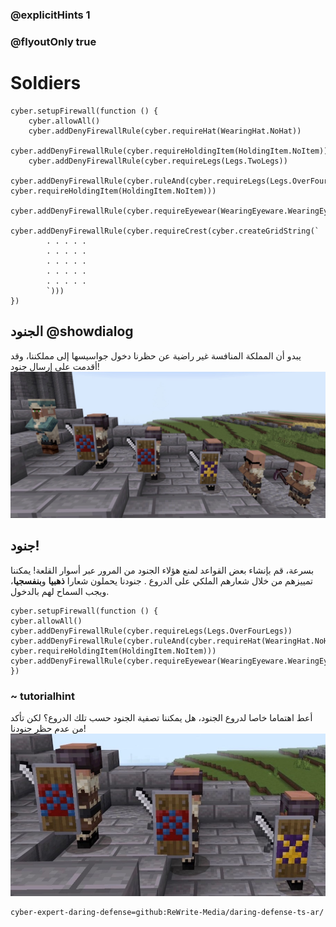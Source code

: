 ### @explicitHints 1
### @flyoutOnly true

# Soldiers

```ghost
cyber.setupFirewall(function () {
    cyber.allowAll()
    cyber.addDenyFirewallRule(cyber.requireHat(WearingHat.NoHat))
    cyber.addDenyFirewallRule(cyber.requireHoldingItem(HoldingItem.NoItem))
    cyber.addDenyFirewallRule(cyber.requireLegs(Legs.TwoLegs))
    cyber.addDenyFirewallRule(cyber.ruleAnd(cyber.requireLegs(Legs.OverFourLegs), cyber.requireHoldingItem(HoldingItem.NoItem)))
    cyber.addDenyFirewallRule(cyber.requireEyewear(WearingEyeware.WearingEyeware))
    cyber.addDenyFirewallRule(cyber.requireCrest(cyber.createGridString(`
        . . . . .
        . . . . .
        . . . . .
        . . . . .
        . . . . .
        `)))
})

```

## الجنود @showdialog
يبدو أن المملكة المنافسة غير راضية عن حظرنا دخول جواسيسها إلى مملكننا، وقد أقدمت على إرسال جنود!
![Soldiers](https://raw.githubusercontent.com/CausewayDigital/Minecraft-EE-MakeCode/main/tutorials/cyber-kingdom/firewall/images/level_6.jpg)


## جنود!
بسرعة، قم بإنشاء بعض القواعد لمنع هؤلاء الجنود من المرور عبر أسوار القلعة! يمكننا تمييزهم من خلال شعارهم الملكي على الدروع . جنودنا يحملون شعارا **ذهبيا** و**بنفسجيا**، ويجب السماح لهم بالدخول.   


```template
cyber.setupFirewall(function () {
cyber.allowAll()
cyber.addDenyFirewallRule(cyber.requireLegs(Legs.OverFourLegs))
cyber.addDenyFirewallRule(cyber.ruleAnd(cyber.requireHat(WearingHat.NoHat), cyber.requireHoldingItem(HoldingItem.NoItem)))
cyber.addDenyFirewallRule(cyber.requireEyewear(WearingEyeware.WearingEyeware))
})
```

### ~ tutorialhint
أعط اهتماما خاصا لدروع الجنود، هل يمكننا تصفية الجنود حسب تلك الدروع؟ لكن تأكد من عدم حظر جنودنا!
![Soldiers Shields](https://raw.githubusercontent.com/CausewayDigital/Minecraft-EE-MakeCode/main/tutorials/cyber-kingdom/firewall/images/level_6_shields.jpg)



```package
cyber-expert-daring-defense=github:ReWrite-Media/daring-defense-ts-ar/
```
